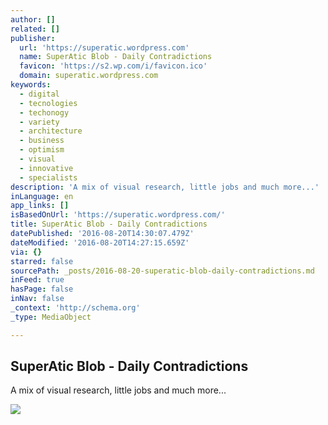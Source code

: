 ```yaml
---
author: []
related: []
publisher:
  url: 'https://superatic.wordpress.com'
  name: SuperAtic Blob - Daily Contradictions
  favicon: 'https://s2.wp.com/i/favicon.ico'
  domain: superatic.wordpress.com
keywords:
  - digital
  - tecnologies
  - techonogy
  - variety
  - architecture
  - business
  - optimism
  - visual
  - innovative
  - specialists
description: 'A mix of visual research, little jobs and much more...'
inLanguage: en
app_links: []
isBasedOnUrl: 'https://superatic.wordpress.com/'
title: SuperAtic Blob - Daily Contradictions
datePublished: '2016-08-20T14:30:07.479Z'
dateModified: '2016-08-20T14:27:15.659Z'
via: {}
starred: false
sourcePath: _posts/2016-08-20-superatic-blob-daily-contradictions.md
inFeed: true
hasPage: false
inNav: false
_context: 'http://schema.org'
_type: MediaObject

---
```

<article style=""><h1>SuperAtic Blob - Daily Contradictions</h1><p>A mix of visual research, little jobs and much more...</p><img src="https://s0.wp.com/i/blank.jpg" /></article>